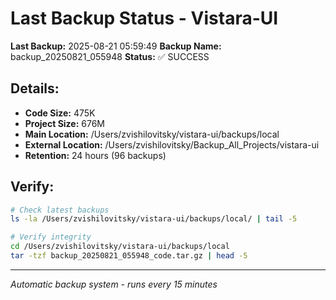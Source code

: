 # Last Backup Status - Vistara-UI

**Last Backup:** 2025-08-21 05:59:49
**Backup Name:** backup_20250821_055948
**Status:** ✅ SUCCESS

## Details:
- **Code Size:** 475K
- **Project Size:** 676M
- **Main Location:** /Users/zvishilovitsky/vistara-ui/backups/local
- **External Location:** /Users/zvishilovitsky/Backup_All_Projects/vistara-ui
- **Retention:** 24 hours (96 backups)

## Verify:
```bash
# Check latest backups
ls -la /Users/zvishilovitsky/vistara-ui/backups/local/ | tail -5

# Verify integrity
cd /Users/zvishilovitsky/vistara-ui/backups/local
tar -tzf backup_20250821_055948_code.tar.gz | head -5
```

---
*Automatic backup system - runs every 15 minutes*
